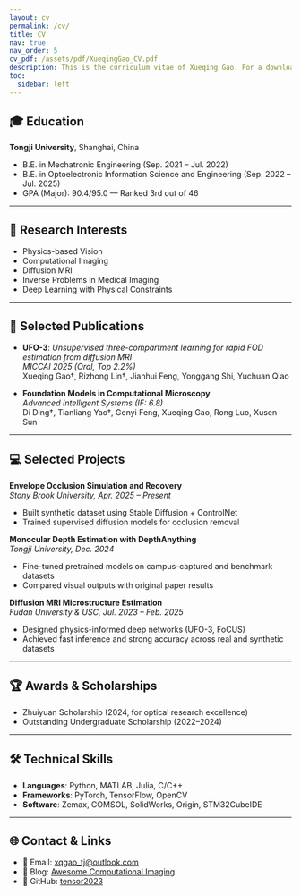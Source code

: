 ```yaml
---
layout: cv
permalink: /cv/
title: CV
nav: true
nav_order: 5
cv_pdf: /assets/pdf/XueqingGao_CV.pdf
description: This is the curriculum vitae of Xueqing Gao. For a downloadable version, click the button above.
toc:
  sidebar: left
---
```


## 🎓 Education

**Tongji University**, Shanghai, China  
- B.E. in Mechatronic Engineering (Sep. 2021 – Jul. 2022)  
- B.E. in Optoelectronic Information Science and Engineering (Sep. 2022 – Jul. 2025)  
- GPA (Major): 90.4/95.0 — Ranked 3rd out of 46

---

## 🧠 Research Interests

- Physics-based Vision  
- Computational Imaging  
- Diffusion MRI  
- Inverse Problems in Medical Imaging  
- Deep Learning with Physical Constraints

---

## 📄 Selected Publications

- **UFO-3**: *Unsupervised three-compartment learning for rapid FOD estimation from diffusion MRI*  
  *MICCAI 2025 (Oral, Top 2.2%)*  
  Xueqing Gao†, Rizhong Lin†, Jianhui Feng, Yonggang Shi, Yuchuan Qiao

- **Foundation Models in Computational Microscopy**  
  *Advanced Intelligent Systems (IF: 6.8)*  
  Di Ding†, Tianliang Yao†, Genyi Feng, Xueqing Gao, Rong Luo, Xusen Sun

---

## 💻 Selected Projects

**Envelope Occlusion Simulation and Recovery**  
*Stony Brook University, Apr. 2025 – Present*  
- Built synthetic dataset using Stable Diffusion + ControlNet  
- Trained supervised diffusion models for occlusion removal

**Monocular Depth Estimation with DepthAnything**  
*Tongji University, Dec. 2024*  
- Fine-tuned pretrained models on campus-captured and benchmark datasets  
- Compared visual outputs with original paper results

**Diffusion MRI Microstructure Estimation**  
*Fudan University & USC, Jul. 2023 – Feb. 2025*  
- Designed physics-informed deep networks (UFO-3, FoCUS)  
- Achieved fast inference and strong accuracy across real and synthetic datasets

---

## 🏆 Awards & Scholarships

- Zhuiyuan Scholarship (2024, for optical research excellence)  
- Outstanding Undergraduate Scholarship (2022–2024)

---

## 🛠️ Technical Skills

- **Languages**: Python, MATLAB, Julia, C/C++  
- **Frameworks**: PyTorch, TensorFlow, OpenCV  
- **Software**: Zemax, COMSOL, SolidWorks, Origin, STM32CubeIDE

---

## 🌐 Contact & Links

- 📧 Email: [xqgao_tj@outlook.com](mailto:xqgao_tj@outlook.com)  
- 🧠 Blog: [Awesome Computational Imaging](https://tensor2023.github.io/Awesome-Computational-Imaging/)  
- 💼 GitHub: [tensor2023](https://github.com/tensor2023)


